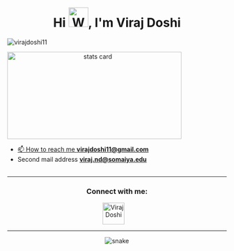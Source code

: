 <h1 align="center">Hi <img src="https://raw.githubusercontent.com/nixin72/nixin72/master/wave.gif" 
         alt="Waving hand animated gif"
         height="45"
         width="45" />, I'm Viraj Doshi</h1>
<p align="left"> <img src="https://komarev.com/ghpvc/?username=virajdoshi11&label=Profile%20views&color=blue" alt="virajdoshi11" /> </p>

<p>
<a align= "center" href="https://github.com/virajdoshi11">
  <img alt= "stats card" height="200px" width="400" src="https://github-readme-stats.vercel.app/api?username=virajdoshi11&theme=cobalt&show_icons=true&count_private=true" />
<!--   <img align="right" height="270px" width="350" src="https://cdn.dribbble.com/users/2238041/screenshots/4763918/working.gif" /> </a> -->

</p>

- 📫 How to reach me **virajdoshi11@gmail.com**
-  Second mail address **viraj.nd@somaiya.edu**
<br><br>
<hr>

<h3 align="center">Connect with me:</h3>
<p align="center">
<a href="https://www.linkedin.com/in/viraj-doshi-04b212189/" target="blank"><img align="center" src="https://img.icons8.com/cute-clipart/64/000000/linkedin.png" alt="Viraj Doshi" height="50" width="50" /></a>&nbsp;&nbsp;&nbsp;&nbsp;
</p>

<hr>

<p align="center">
  <img src="https://github.com/virajdoshi11/virajdoshi11/raw/output/github-contribution-grid-snake.svg" alt="snake"></center>
</p>
<!--
**virajdoshi11/virajdoshi11** is a ✨ _special_ ✨ repository because its `README.md` (this file) appears on your GitHub profile.

Here are some ideas to get you started:

- 🔭 I’m currently working on ...
- 🌱 I’m currently learning ...
- 👯 I’m looking to collaborate on ...
- 🤔 I’m looking for help with ...
- 💬 Ask me about ...
- 📫 How to reach me: ...
- 😄 Pronouns: ...
- ⚡ Fun fact: ...
-->
